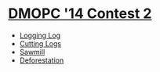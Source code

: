 # [DMOPC '14 Contest 2](http://www.dmoj.ca/contest/dmopc14c2)

* [Logging Log](http://www.dmoj.ca/problem/dmopc14c2p1)
* [Cutting Logs](http://www.dmoj.ca/problem/dmopc14c2p2)
* [Sawmill](http://www.dmoj.ca/problem/dmopc14c2p3)
* [Deforestation](http://www.dmoj.ca/problem/dmopc14c2p4)
